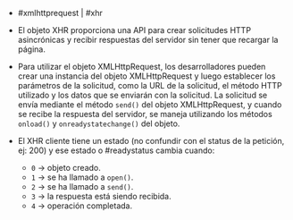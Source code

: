 - #xmlhttprequest | #xhr

- El objeto XHR proporciona una API para crear solicitudes HTTP asincrónicas y recibir respuestas del servidor sin tener que recargar la página.

- Para utilizar el objeto XMLHttpRequest, los desarrolladores pueden crear una instancia del objeto XMLHttpRequest y luego establecer los parámetros de la solicitud, como la URL de la solicitud, el método HTTP utilizado y los datos que se enviarán con la solicitud. La solicitud se envía mediante el método `send()` del objeto XMLHttpRequest, y cuando se recibe la respuesta del servidor, se maneja utilizando los métodos `onload()` y `onreadystatechange()` del objeto.

- El XHR cliente tiene un estado (no confundir con el status de la petición, ej: 200) y ese estado o #readystatus cambia cuando:
	- `0` -> objeto creado.
	- `1` -> se ha llamado a `open()`.
	- `2` -> se ha llamado a `send()`.
	- `3` -> la respuesta está siendo recibida.
	- `4` -> operación completada.
